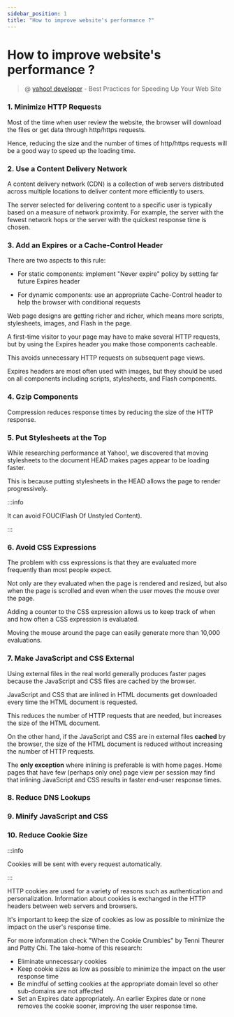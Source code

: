 ```yaml
---
sidebar_position: 1
title: "How to improve website's performance ?"
---
```


# How to improve website's performance ?

> @ [yahoo! developer](https://developer.yahoo.com/performance/rules.html#css_top) - Best Practices for Speeding Up Your Web Site

### 1. Minimize HTTP Requests

Most of the time when user review the website, the browser will download the files or get data through http/https requests.

Hence, reducing the size and the number of times of http/https requests will be a good way to speed up the loading time.

### 2. Use a Content Delivery Network

A content delivery network (CDN) is a collection of web servers distributed across multiple locations to deliver content more efficiently to users. 

The server selected for delivering content to a specific user is typically based on a measure of network proximity. For example, the server with the fewest network hops or the server with the quickest response time is chosen.

### 3. Add an Expires or a Cache-Control Header

There are two aspects to this rule:

+ For static components: implement "Never expire" policy by setting far future Expires header

+ For dynamic components: use an appropriate Cache-Control header to help the browser with conditional requests

Web page designs are getting richer and richer, which means more scripts, stylesheets, images, and Flash in the page.

A first-time visitor to your page may have to make several HTTP requests, but by using the Expires header you make those components cacheable.

This avoids unnecessary HTTP requests on subsequent page views.

Expires headers are most often used with images, but they should be used on all components including scripts, stylesheets, and Flash components.

### 4. Gzip Components

Compression reduces response times by reducing the size of the HTTP response.

### 5. Put Stylesheets at the Top

While researching performance at Yahoo!, we discovered that moving stylesheets to the document HEAD makes pages appear to be loading faster.

This is because putting stylesheets in the HEAD allows the page to render progressively.

:::info

It can avoid FOUC(Flash Of Unstyled Content).

:::

### 6. Avoid CSS Expressions

The problem with css expressions is that they are evaluated more frequently than most people expect.

Not only are they evaluated when the page is rendered and resized, but also when the page is scrolled and even when the user moves the mouse over the page.

Adding a counter to the CSS expression allows us to keep track of when and how often a CSS expression is evaluated.

Moving the mouse around the page can easily generate more than 10,000 evaluations.

### 7. Make JavaScript and CSS External

Using external files in the real world generally produces faster pages because the JavaScript and CSS files are cached by the browser.

JavaScript and CSS that are inlined in HTML documents get downloaded every time the HTML document is requested.

This reduces the number of HTTP requests that are needed, but increases the size of the HTML document.

On the other hand, if the JavaScript and CSS are in external files **cached** by the browser, the size of the HTML document is reduced without increasing the number of HTTP requests.

The **only exception** where inlining is preferable is with home pages. Home pages that have few (perhaps only one) page view per session may find that inlining JavaScript and CSS results in faster end-user response times.

### 8. Reduce DNS Lookups

### 9. Minify JavaScript and CSS

### 10. Reduce Cookie Size

:::info

Cookies will be sent with every request automatically.

:::

HTTP cookies are used for a variety of reasons such as authentication and personalization. Information about cookies is exchanged in the HTTP headers between web servers and browsers.

It's important to keep the size of cookies as low as possible to minimize the impact on the user's response time.

For more information check "When the Cookie Crumbles" by Tenni Theurer and Patty Chi. The take-home of this research:

+ Eliminate unnecessary cookies
+ Keep cookie sizes as low as possible to minimize the impact on the user response time
+ Be mindful of setting cookies at the appropriate domain level so other sub-domains are not affected
+ Set an Expires date appropriately. An earlier Expires date or none removes the cookie sooner, improving the user response time.
